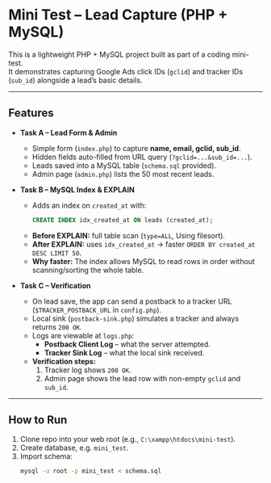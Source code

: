 # Mini Test – Lead Capture (PHP + MySQL)

This is a lightweight PHP + MySQL project built as part of a coding mini-test.  
It demonstrates capturing Google Ads click IDs (`gclid`) and tracker IDs (`sub_id`) alongside a lead’s basic details.

---

## Features

- **Task A – Lead Form & Admin**

  - Simple form (`index.php`) to capture **name, email, gclid, sub_id**.
  - Hidden fields auto-filled from URL query (`?gclid=...&sub_id=...`).
  - Leads saved into a MySQL table (`schema.sql` provided).
  - Admin page (`admin.php`) lists the 50 most recent leads.

- **Task B – MySQL Index & EXPLAIN**

  - Adds an index on `created_at` with:
    ```sql
    CREATE INDEX idx_created_at ON leads (created_at);
    ```
  - **Before EXPLAIN:** full table scan (`type=ALL`, Using filesort).
  - **After EXPLAIN:** uses `idx_created_at` → faster `ORDER BY created_at DESC LIMIT 50`.
  - **Why faster:** The index allows MySQL to read rows in order without scanning/sorting the whole table.

- **Task C – Verification**
  - On lead save, the app can send a postback to a tracker URL (`$TRACKER_POSTBACK_URL` in `config.php`).
  - Local sink (`postback-sink.php`) simulates a tracker and always returns `200 OK`.
  - Logs are viewable at `logs.php`:
    - **Postback Client Log** – what the server attempted.
    - **Tracker Sink Log** – what the local sink received.
  - **Verification steps:**
    1. Tracker log shows `200 OK`.
    2. Admin page shows the lead row with non-empty `gclid` and `sub_id`.

---

## How to Run

1. Clone repo into your web root (e.g., `C:\xampp\htdocs\mini-test`).
2. Create database, e.g. `mini_test`.
3. Import schema:
   ```bash
   mysql -u root -p mini_test < schema.sql
   ```
